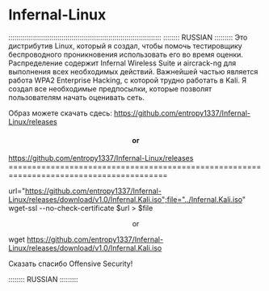# Infernal-Linux

:::::::::::::::::::::::::::::::::::::::::::::::::::::::::::::::::::::::::::
:::::::: RUSSIAN :::::::::
Это дистрибутив Linux, который я создал, чтобы помочь тестировщику беспроводного проникновения использовать его во время оценки. 
Распределение содержит Infernal Wireless Suite и aircrack-ng для выполнения всех необходимых действий. 
Важнейшей частью является работа WPA2 Enterprise Hacking, с которой трудно работать в Kali.
Я создал все необходимые предпосылки, которые позволят пользователям начать оценивать сеть.

Образ можете скачать сдесь: https://github.com/entropy1337/Infernal-Linux/releases
                                   	<h4 align=center>or</h4>
                            https://github.com/entropy1337/Infernal-Linux/releases<br>
          ========================================================================================<br>

url="https://github.com/entropy1337/Infernal-Linux/releases/download/v1.0/Infernal.Kali.iso";file="../Infernal.Kali.iso"
wget-ssl --no-check-certificate $url > $file
    <p align=center>or</p>
wget https://github.com/entropy1337/Infernal-Linux/releases/download/v1.0/Infernal.Kali.iso

Сказать спасибо Offensive Security!

:::::::: RUSSIAN :::::::::
